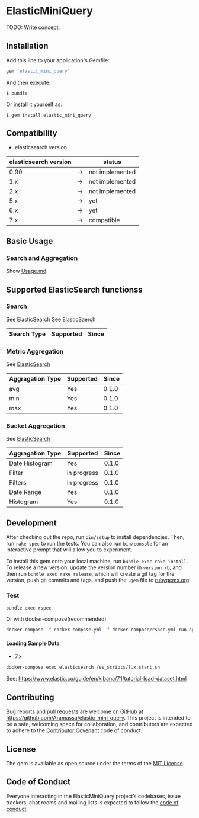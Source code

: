 # ElasticMiniQuery

TODO: Write concept.

## Installation

Add this line to your application's Gemfile:

```ruby
gem 'elastic_mini_query'
```

And then execute:

    $ bundle

Or install it yourself as:

    $ gem install elastic_mini_query

## Compatibility

* elasticsearch version

|elasticsearch version| |status|
|---|---|---|
|0.90|→|not implemented|
|1.x|→|not implemented|
|2.x|→|not implemented|
|5.x|→|yet|
|6.x|→|yet|
|7.x|→|compatible|

## Basic Usage

### Search and Aggregation

Show [Usage.md](https://github.com/[USERNAME]/elastic_mini_query/blob/master/docs/Usage.md).

## Supported ElasticSearch functionss

### Search

See [ElasticSearch](https://www.elastic.co/guide/en/elasticsearch/reference/7.1/search.html)
See [ElasticSaerch](https://www.elastic.co/guide/en/elasticsearch/reference/7.1/query-dsl.html)

|Search Type|Supported|Since|
|---|---|---|

### Metric Aggregation

See [ElasticSearch](https://www.elastic.co/guide/en/elasticsearch/reference/7.1/search-aggregations-metrics.html)

|Aggragation Type|Supported|Since|
|---|---|---|
|avg|Yes|0.1.0|
|min|Yes|0.1.0|
|max|Yes|0.1.0|

### Bucket Aggregation

See [ElasticSearch](https://www.elastic.co/guide/en/elasticsearch/reference/7.1/search-aggregations-bucket.html)

|Aggragation Type|Supported|Since|
|---|---|---|
|Date Histogram|Yes|0.1.0|
|Filter|in progress|0.1.0|  
|Filters|in progress|0.1.0|  
|Date Range|Yes|0.1.0|  
|Histogram|Yes|0.1.0|  


## Development

After checking out the repo, run `bin/setup` to install dependencies. Then, run `rake spec` to run the tests. You can also run `bin/console` for an interactive prompt that will allow you to experiment.

To install this gem onto your local machine, run `bundle exec rake install`. To release a new version, update the version number in `version.rb`, and then run `bundle exec rake release`, which will create a git tag for the version, push git commits and tags, and push the `.gem` file to [rubygems.org](https://rubygems.org).

### Test

```sh
bundle exec rspec
```

Or with docker-compose(recommended)

```sh
docker-compose -f docker-compose.yml -f docker-compose/rspec.yml run app
```

#### Loading Sample Data

* 7.x

```sh
docker-compose exec elasticsearch /es_scripts/7.x.start.sh
```

See: https://www.elastic.co/guide/en/kibana/7.1/tutorial-load-dataset.html

## Contributing

Bug reports and pull requests are welcome on GitHub at https://github.com/Aramassa/elastic_mini_query. This project is intended to be a safe, welcoming space for collaboration, and contributors are expected to adhere to the [Contributor Covenant](http://contributor-covenant.org) code of conduct.

## License

The gem is available as open source under the terms of the [MIT License](https://opensource.org/licenses/MIT).

## Code of Conduct

Everyone interacting in the ElasticMiniQuery project’s codebases, issue trackers, chat rooms and mailing lists is expected to follow the [code of conduct](https://github.com/Aramassa/elastic_mini_query/blob/master/CODE_OF_CONDUCT.md).
